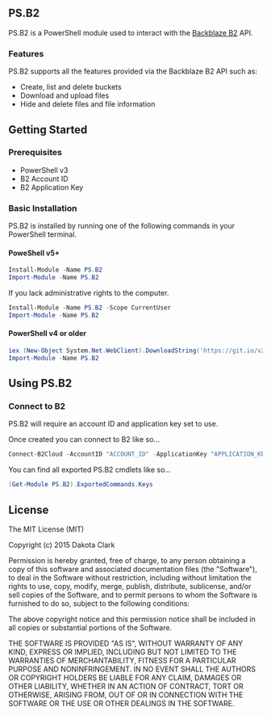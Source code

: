 ## PS.B2 ##

PS.B2 is a PowerShell module used to interact with the [Backblaze B2](https://www.backblaze.com/b2/why-b2.html "Backblaze B2") API.

### Features ###

PS.B2 supports all the features provided via the Backblaze B2 API such as:

- Create, list and delete buckets
- Download and upload files
- Hide and delete files and file information

## Getting Started ##

### Prerequisites ###

- PowerShell v3
- B2 Account ID
- B2 Application Key

### Basic Installation ###

PS.B2 is installed by running one of the following commands in your PowerShell terminal.

#### PoweShell v5+ ####

```powershell
Install-Module -Name PS.B2
Import-Module -Name PS.B2
```

If you lack administrative rights to the computer.

```powershell
Install-Module -Name PS.B2 -Scope CurrentUser
Import-Module -Name PS.B2
```
#### PowerShell v4 or older ####

```powershell
iex (New-Object System.Net.WebClient).DownloadString('https://git.io/v2aGs')
Import-Module -Name PS.B2
```

## Using PS.B2 ##

### Connect to B2 ###

PS.B2 will require an account ID and application key set to use.

Once created you can connect to B2 like so...

```powershell
Connect-B2Cloud -AccountID "ACCOUNT_ID" -ApplicationKey "APPLICATION_KEY"
```

You can find all exported PS.B2 cmdlets like so...

```powershell
(Get-Module PS.B2).ExportedCommands.Keys
```

## License ##

The MIT License (MIT)

Copyright (c) 2015 Dakota Clark

Permission is hereby granted, free of charge, to any person obtaining a copy
of this software and associated documentation files (the "Software"), to deal
in the Software without restriction, including without limitation the rights
to use, copy, modify, merge, publish, distribute, sublicense, and/or sell
copies of the Software, and to permit persons to whom the Software is
furnished to do so, subject to the following conditions:

The above copyright notice and this permission notice shall be included in
all copies or substantial portions of the Software.

THE SOFTWARE IS PROVIDED "AS IS", WITHOUT WARRANTY OF ANY KIND, EXPRESS OR
IMPLIED, INCLUDING BUT NOT LIMITED TO THE WARRANTIES OF MERCHANTABILITY,
FITNESS FOR A PARTICULAR PURPOSE AND NONINFRINGEMENT. IN NO EVENT SHALL THE
AUTHORS OR COPYRIGHT HOLDERS BE LIABLE FOR ANY CLAIM, DAMAGES OR OTHER
LIABILITY, WHETHER IN AN ACTION OF CONTRACT, TORT OR OTHERWISE, ARISING FROM,
OUT OF OR IN CONNECTION WITH THE SOFTWARE OR THE USE OR OTHER DEALINGS IN
THE SOFTWARE.